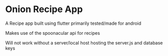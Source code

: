 # Onion Recipe App

A Recipe app built using flutter primarily tested/made for android  

Makes use of the spoonacular api for recipes  

Will not work without a server/local host hosting the server.js and database keys
